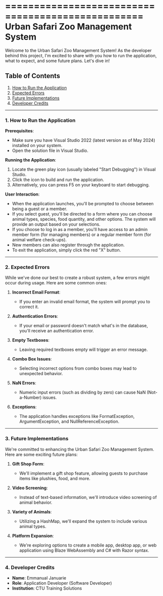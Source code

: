 ==================================================
           Urban Safari Zoo Management System
==================================================

Welcome to the Urban Safari Zoo Management System! As the developer behind this project, I'm excited to share with you how to run the application, what to expect, and some future plans. Let's dive in!

## Table of Contents
1. [How to Run the Application](#1-how-to-run-the-application)
2. [Expected Errors](#2-expected-errors)
3. [Future Implementations](#3-future-implementations)
4. [Developer Credits](#4-developer-credits)

---

### 1. How to Run the Application

**Prerequisites**:
- Make sure you have Visual Studio 2022 (latest version as of May 2024) installed on your system.
- Open the solution file in Visual Studio.

**Running the Application**:
1. Locate the green play icon (usually labeled "Start Debugging") in Visual Studio.
2. Click the icon to build and run the application.
3. Alternatively, you can press F5 on your keyboard to start debugging.

**User  Interaction**:
- When the application launches, you'll be prompted to choose between being a guest or a member.
- If you select guest, you'll be directed to a form where you can choose animal types, species, food quantity, and other options. The system will provide an output based on your selections.
- If you choose to log in as a member, you'll have access to an admin member form (for managing members) or a regular member form (for animal welfare check-ups).
- New members can also register through the application.
- To exit the application, simply click the red "X" button.

---

### 2. Expected Errors

While we've done our best to create a robust system, a few errors might occur during usage. Here are some common ones:

1. **Incorrect Email Format**:
   - If you enter an invalid email format, the system will prompt you to correct it.

2. **Authentication Errors**:
   - If your email or password doesn't match what's in the database, you'll receive an authentication error.

3. **Empty Textboxes**:
   - Leaving required textboxes empty will trigger an error message.

4. **Combo Box Issues**:
   - Selecting incorrect options from combo boxes may lead to unexpected behavior.

5. **NaN Errors**:
   - Numeric input errors (such as dividing by zero) can cause NaN (Not-a-Number) issues.

6. **Exceptions**:
   - The application handles exceptions like FormatException, ArgumentException, and NullReferenceException.

---

### 3. Future Implementations

We're committed to enhancing the Urban Safari Zoo Management System. Here are some exciting future plans:

1. **Gift Shop Form**:
   - We'll implement a gift shop feature, allowing guests to purchase items like plushies, food, and more.

2. **Video Screening**:
   - Instead of text-based information, we'll introduce video screening of animal behavior.

3. **Variety of Animals**:
   - Utilizing a HashMap, we'll expand the system to include various animal types.

4. **Platform Expansion**:
   - We're exploring options to create a mobile app, desktop app, or web application using Blaze WebAssembly and C# with Razor syntax.

---

### 4. Developer Credits

- **Name**: Emmanual Januarie
- **Role**: Application Developer (Software Developer)
- **Institution**: CTU Training Solutions
